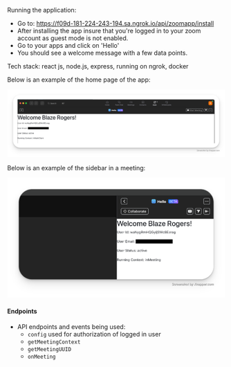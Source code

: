 Running the application:
- Go to: https://f09d-181-224-243-194.sa.ngrok.io/api/zoomapp/install
- After installing the app insure that you're logged in to your zoom account as guest mode is not enabled.
- Go to your apps and click on 'Hello'
- You should see a welcome message with a few data points. 

Tech stack: react js, node.js, express, running on ngrok, docker

Below is an example of the home page of the app:

![ngrok https origin](screenshots/Xnapper-2023-01-27-11.00.48.png)

Below is an example of the sidebar in a meeting:

![ngrok https origin](screenshots/Xnapper-2023-01-27-12.13.40.png)


#### Endpoints

- API endpoints and events being used:
  - `config` used for authorization of logged in user
  - `getMeetingContext`
  - `getMeetingUUID`
  - `onMeeting`


